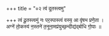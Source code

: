 +++
title = "०२ त्वं दूतस्त्वमु"

+++
त्वं दू॒तस्त्वमु॑ नः पर॒स्पास्त्वं वस्य॒ आ वृ॑षभ प्रणे॒ता ।  
अग्ने॑ तो॒कस्य॑ न॒स्तने॑ त॒नूना॒मप्र॑युच्छ॒न्दीद्य॑द्बोधि गो॒पाः ॥